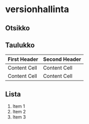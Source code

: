 # versionhallinta
## Otsikko

## Taulukko

| First Header  | Second Header |
| ------------  | ------------- |
| Content Cell  | Content Cell  |
| Content Cell  | Content Cell  |

## Lista
1. Item 1
2. Item 2
3. Item 3
